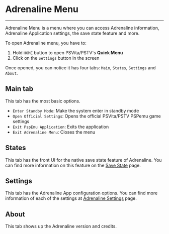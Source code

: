 # Adrenaline Menu
---

Adrenaline Menu is a menu where you can access Adrenaline information, Adrenaline Application settings, the save state feature and more.

To open Adrenaline menu, you have to:

1. Hold `HOME` button to open PSVita/PSTV's **Quick Menu**
2. Click on the `Settings` button in the screen

Once opened, you can notice it has four tabs: `Main`, `States`, `Settings` and `About`.

## Main tab

This tab has the most basic options.

- `Enter Standby Mode`: Make the system enter in standby mode
- `Open Official Settings`: Opens the official PSVita/PSTV PSPemu game settings
- `Exit PspEmu Application`: Exits the application
- `Exit Adrenaline Menu`: Closes the menu

## States

This tab has the front UI for the native save state feature of Adrenaline. You can find more information on this feature on the [Save State](04-AdrenalineMenu/01-SaveState.md) page.

## Settings

This tab has the Adrenaline App configuration options. You can find more information of each of the settings at [Adrenaline Settings](04-AdrenalineMenu/02-AdrenalineSettings.md) page.

## About

This tab shows up the Adrenaline version and credits.